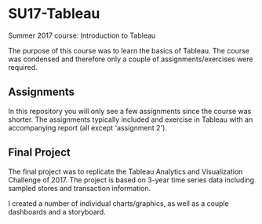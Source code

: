# SU17-Tableau
Summer 2017 course: Introduction to Tableau

The purpose of this course was to learn the basics of Tableau. The course was condensed and therefore only a couple of assignments/exercises were required.

## Assignments

In this repository you will only see a few assignments since the course was shorter. The assignments typically included and exercise in Tableau with an accompanying report (all except 'assignment 2').

## Final Project

The final project was to replicate the Tableau Analytics and Visualization Challenge of 2017. The project is based on 3-year time series data including sampled stores and transaction information.

I created a number of individual charts/graphics, as well as a couple dashboards and a storyboard.
